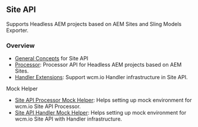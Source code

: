 ## Site API

Supports Headless AEM projects based on AEM Sites and Sling Models Exporter.

### Overview

* [General Concepts][general-concepts] for Site API
* [Processor](processor/): Processor API for Headless AEM projects based on AEM Sites.
* [Handler Extensions](handler/): Support wcm.io Handler infrastructure in Site API.

Mock Helper

* [Site API Processor Mock Helper](https://wcm.io/testing/wcm-io-mock/site-api/processor/): Helps setting up mock environment for wcm.io Site API Processor.
* [Site API Handler Mock Helper](https://wcm.io/testing/wcm-io-mock/site-api/handler/): Helps setting up mock environment for wcm.io Site API with Handler infrastructure.


[general-concepts]: general-concepts.html
